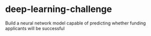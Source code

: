 # deep-learning-challenge
Build a neural network model capable of predicting whether funding applicants will be successful
